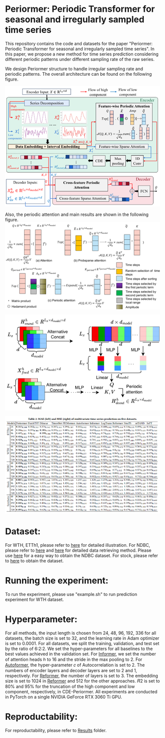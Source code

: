 # Periormer: Periodic Transformer for seasonal and irregularly sampled time series

This repository contains the code and datasets for the paper "Periormer: Periodic Transformer for seasonal and irregularly sampled time series". In this paper, we propose a new method for time series prediction considering different periodic patterns under different sampling rate of the raw series.

We design Periormer structure to handle irregular sampling rate and periodic patterns. The overall architecture can be found on the following figure.

![1 Architecture](Arch.png)

Also, the periodic attention and main results are shown in the following figure.
![2 att comp](att%20comparasion.png)

![2 att exam](img/Cross%20feature%20att.png)

![3 Results](img/Main%20results.png)

# Dataset:
For WTH, ETTh1, please refer to [here](https://github.com/zhouhaoyi/Informer2020) for detailed illustration.
For NDBC, please refer to [here](data/Environment/Methods%20to%20obtain%20NDBC%20datasets.txt) and [here](https://github.com/xren451/CDE-Periormer/blob/main/data/Environment/ndbc_web_data_guide%20(1).pdf) for detailed data retrieving method. Please use [here](data/Environment/read_NDBC.ipynb) for a easy way to obtain the NDBC dataset.
For stock, please refer to [here](https://github.com/microsoft/qlib/tree/main/scripts/data_collector/yahoo) to obtain the dataset.

# Running the experiment:

To run the experiment, please use "example.sh" to run prediction experiment for WTH dataset.

# Hyperparameter:

For all methods, the input length is chosen from 24, 48, 96, 192, 336 for all datasets, the batch size is set to 32, and the learning rate in Adam optimizer is set to 0.0001. For all datasets, we split the training, validation, and test set by the ratio of 6:2:2. We set the hyper-parameters for all baselines to the best values achieved in the validation set. For [Informer](https://github.com/zhouhaoyi/Informer2020), we set the number of attention heads ℎ to 16 and the stride in the max pooling to 2. For [Autoformer](https://github.com/thuml/Autoformer), the hyper-parameter 𝑐 of Autocorrelation is set to 2. The numbers of encoder layers and decoder layers are set to 2 and 1, respectively. For  [Reformer](https://github.com/lucidrains/reformer-pytorch),
the number of layers is set to 3. The embedding size is set to 1024 in [Reformer](https://github.com/lucidrains/reformer-pytorch) and 512 for the other approaches. 𝑅2 is set to 80% and
95% for the truncation of the high component and low component, respectively, in CDE-Periormer. All experiments are conducted in PyTorch on a single NVIDIA GeForce RTX 3060 Ti GPU.

# Reproductability:

For reproductability, please refer to [Results](/Results) folder.
